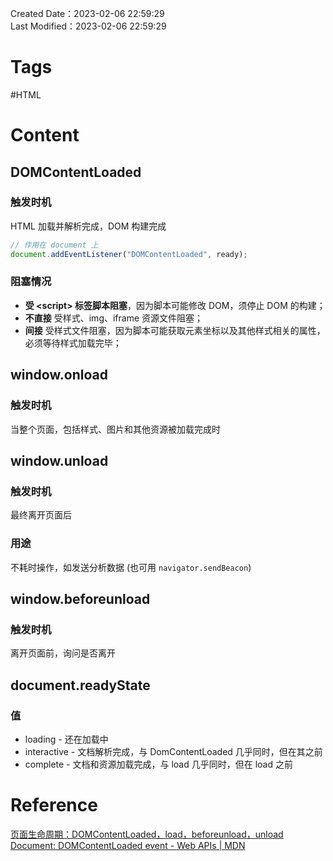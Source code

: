 Created Date：2023-02-06 22:59:29  
Last Modified：2023-02-06 22:59:29

# Tags

#HTML

# Content

## DOMContentLoaded

### 触发时机

HTML 加载并解析完成，DOM 构建完成

```js
// 作用在 document 上
document.addEventListener("DOMContentLoaded", ready);
```

### 阻塞情况

- **受 \<script\> 标签脚本阻塞**，因为脚本可能修改 DOM，须停止 DOM 的构建；
- **不直接** 受样式、img、iframe 资源文件阻塞；
- **间接** 受样式文件阻塞，因为脚本可能获取元素坐标以及其他样式相关的属性，必须等待样式加载完毕；

## window.onload

### 触发时机

当整个页面，包括样式、图片和其他资源被加载完成时

## window.unload

### 触发时机

最终离开页面后

### 用途

不耗时操作，如发送分析数据 (也可用 `navigator.sendBeacon`)

## window.beforeunload

### 触发时机

离开页面前，询问是否离开

## document.readyState

### 值

- loading - 还在加载中
- interactive - 文档解析完成，与 DomContentLoaded 几乎同时，但在其之前
- complete - 文档和资源加载完成，与 load 几乎同时，但在 load 之前

# Reference

[页面生命周期：DOMContentLoaded，load，beforeunload，unload](https://zh.javascript.info/onload-ondomcontentloaded)  
[Document: DOMContentLoaded event - Web APIs | MDN](https://developer.mozilla.org/en-US/docs/Web/API/Document/DOMContentLoaded_event)
